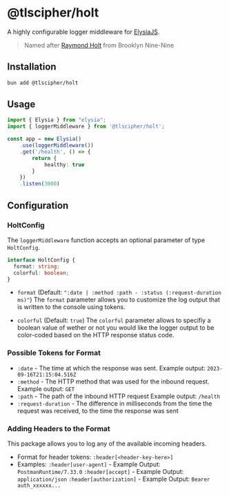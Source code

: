 # @tlscipher/holt

A highly configurable logger middleware for [ElysiaJS](https://elysiajs.com).

> Named after [Raymond Holt](https://en.wikipedia.org/wiki/List_of_Brooklyn_Nine-Nine_characters#Raymond_Holt) from Brooklyn Nine-Nine
## Installation
```bash
bun add @tlscipher/holt
```

## Usage
```ts
import { Elysia } from "elysia";
import { loggerMiddleware } from '@tlscipher/holt';

const app = new Elysia()
    .use(loggerMiddleware())
    .get('/health', () => {
        return {
            healthy: true
        }
    })
    .listen(3000)
```

## Configuration

### HoltConfig
The `loggerMiddleware` function accepts an optional parameter of type `HoltConfig`.
```ts
interface HoltConfig {
  format: string;
  colorful: boolean;
}
```
- `format` (Default: `":date | :method :path - :status (:request-duration ms)"`)
    The `format` parameter allows you to customize the log output that is written to the console using tokens.

- `colorful` (Default: `true`)
    The `colorful` parameter allows to specifiy a boolean value of wether or not you would like the logger output to be    color-coded based on the HTTP response status code.

### Possible Tokens for Format
- `:date` - The time at which the response was sent.
    Example output: `2023-09-16T21:15:04.516Z`
- `:method` - The HTTP method that was used for the inbound request.
    Example output: `GET`
- `:path` - The path of the inbound HTTP request
    Example output: `/health`
- `:request-duration` - The difference in milliseconds from the time the request was received, to the time the response was sent

### Adding Headers to the Format
This package allows you to log any of the available incoming headers.
- Format for header tokens:
`:header[<header-key-here>]`
- Examples:
`:header[user-agent]` - Example Output: `PostmanRuntime/7.33.0`
`:header[accept]` - Example Output: `application/json`
`:header[authorization]` - Example Output: `Bearer auth_xxxxxx...`